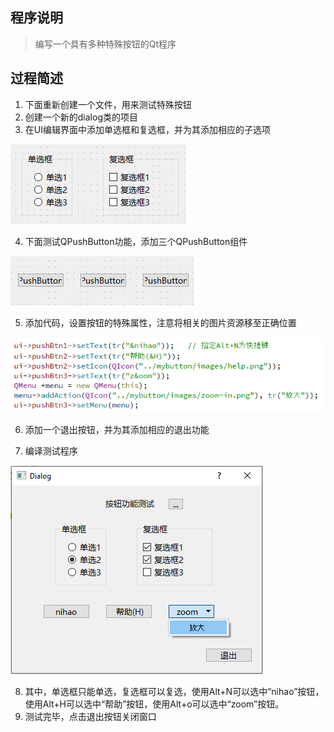 ## 程序说明

> 编写一个具有多种特殊按钮的Qt程序

## 过程简述

1. 下面重新创建一个文件，用来测试特殊按钮
2. 创建一个新的dialog类的项目
3. 在UI编辑界面中添加单选框和复选框，并为其添加相应的子选项

![子选项](https://github.com/ZHJ0125/QtLearning/blob/master/Image/ButtonTest/1.png)

4. 下面测试QPushButton功能，添加三个QPushButton组件

![添加QPushButton组件](https://github.com/ZHJ0125/QtLearning/blob/master/Image/ButtonTest/2.png)

5. 添加代码，设置按钮的特殊属性，注意将相关的图片资源移至正确位置

![设置按钮属性](https://github.com/ZHJ0125/QtLearning/blob/master/Image/ButtonTest/3.png)

6. 添加一个退出按钮，并为其添加相应的退出功能

7. 编译测试程序

![编译测试程序](https://github.com/ZHJ0125/QtLearning/blob/master/Image/ButtonTest/4.png)

8. 其中，单选框只能单选，复选框可以复选，使用Alt+N可以选中“nihao”按钮，使用Alt+H可以选中“帮助”按钮，使用Alt+o可以选中“zoom”按钮。
9. 测试完毕，点击退出按钮关闭窗口
